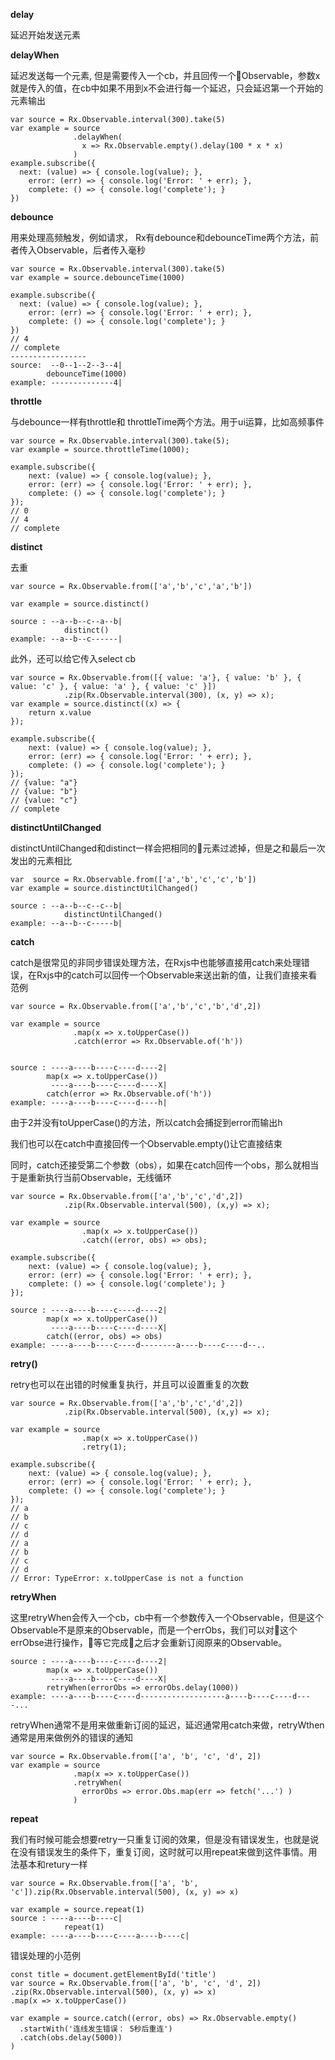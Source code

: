 **delay**

延迟开始发送元素

**delayWhen**

延迟发送每一个元素, 但是需要传入一个cb，并且回传一个Observable，参数x就是传入的值，在cb中如果不用到x不会进行每一个延迟，只会延迟第一个开始的元素输出
~~~
var source = Rx.Observable.interval(300).take(5)
var example = source
              .delayWhen(
                x => Rx.Observable.empty().delay(100 * x * x)
              )
example.subscribe({
  next: (value) => { console.log(value); },
    error: (err) => { console.log('Error: ' + err); },
    complete: () => { console.log('complete'); }
})
~~~
**debounce**

用来处理高频触发，例如请求， Rx有debounce和debounceTime两个方法，前者传入Observable，后者传入毫秒
~~~
var source = Rx.Observable.interval(300).take(5)
var example = source.debounceTime(1000)

example.subscribe({
  next: (value) => { console.log(value); },
    error: (err) => { console.log('Error: ' + err); },
    complete: () => { console.log('complete'); }
})
// 4
// complete
-----------------
source:  --0--1--2--3--4|
        debounceTime(1000)
example: --------------4|
~~~

**throttle**

与debounce一样有throttle和 throttleTime两个方法。用于ui运算，比如高频事件

~~~
var source = Rx.Observable.interval(300).take(5);
var example = source.throttleTime(1000);

example.subscribe({
    next: (value) => { console.log(value); },
    error: (err) => { console.log('Error: ' + err); },
    complete: () => { console.log('complete'); }
});
// 0
// 4
// complete
~~~

**distinct**

去重

~~~
var source = Rx.Observable.from(['a','b','c','a','b'])

var example = source.distinct()

source : --a--b--c--a--b|
            distinct()
example: --a--b--c------|
~~~

此外，还可以给它传入select cb
~~~
var source = Rx.Observable.from([{ value: 'a'}, { value: 'b' }, { value: 'c' }, { value: 'a' }, { value: 'c' }])
            .zip(Rx.Observable.interval(300), (x, y) => x);
var example = source.distinct((x) => {
    return x.value
});

example.subscribe({
    next: (value) => { console.log(value); },
    error: (err) => { console.log('Error: ' + err); },
    complete: () => { console.log('complete'); }
});
// {value: "a"}
// {value: "b"}
// {value: "c"}
// complete
~~~

**distinctUntilChanged**

distinctUntilChanged和distinct一样会把相同的元素过滤掉，但是之和最后一次发出的元素相比

~~~
var  source = Rx.Observable.from(['a','b','c','c','b'])
var example = source.distinctUtilChanged()

source : --a--b--c--c--b|
            distinctUntilChanged()
example: --a--b--c-----b|
~~~

**catch**

catch是很常见的非同步错误处理方法，在Rxjs中也能够直接用catch来处理错误，在Rxjs中的catch可以回传一个Observable来送出新的值，让我们直接来看范例

~~~
var source = Rx.Observable.from(['a','b','c','b','d',2])

var example = source
              .map(x => x.toUpperCase())
              .catch(error => Rx.Observable.of('h'))


source : ----a----b----c----d----2|
        map(x => x.toUpperCase())
         ----a----b----c----d----X|
        catch(error => Rx.Observable.of('h'))
example: ----a----b----c----d----h|
~~~
由于2并没有toUpperCase()的方法，所以catch会捕捉到error而输出h

我们也可以在catch中直接回传一个Observable.empty()让它直接结束

同时，catch还接受第二个参数（obs），如果在catch回传一个obs，那么就相当于是重新执行当前Observable，无线循环

~~~
var source = Rx.Observable.from(['a','b','c','d',2])
            .zip(Rx.Observable.interval(500), (x,y) => x);

var example = source
                .map(x => x.toUpperCase())
                .catch((error, obs) => obs);

example.subscribe({
    next: (value) => { console.log(value); },
    error: (err) => { console.log('Error: ' + err); },
    complete: () => { console.log('complete'); }
});

source : ----a----b----c----d----2|
        map(x => x.toUpperCase())
         ----a----b----c----d----X|
        catch((error, obs) => obs)
example: ----a----b----c----d--------a----b----c----d--..
~~~

**retry()**

retry也可以在出错的时候重复执行，并且可以设置重复的次数
~~~
var source = Rx.Observable.from(['a','b','c','d',2])
            .zip(Rx.Observable.interval(500), (x,y) => x);

var example = source
                .map(x => x.toUpperCase())
                .retry(1);

example.subscribe({
    next: (value) => { console.log(value); },
    error: (err) => { console.log('Error: ' + err); },
    complete: () => { console.log('complete'); }
});
// a
// b
// c
// d
// a
// b
// c
// d
// Error: TypeError: x.toUpperCase is not a function

~~~

**retryWhen**

这里retryWhen会传入一个cb，cb中有一个参数传入一个Observable，但是这个Observable不是原来的Observable，而是一个errObs，我们可以对这个errObse进行操作，等它完成之后才会重新订阅原来的Observable。
~~~
source : ----a----b----c----d----2|
        map(x => x.toUpperCase())
         ----a----b----c----d----X|
        retryWhen(errorObs => errorObs.delay(1000))
example: ----a----b----c----d-------------------a----b----c----d----...
~~~

retryWhen通常不是用来做重新订阅的延迟，延迟通常用catch来做，retryWthen通常是用来做例外的错误的通知

~~~
var source = Rx.Observable.from(['a', 'b', 'c', 'd', 2])
var example = source
              .map(x => x.toUpperCase())
              .retryWhen(
                errorObs => error.Obs.map(err => fetch('...') )
              )
~~~

**repeat**

我们有时候可能会想要retry一只重复订阅的效果，但是没有错误发生，也就是说在没有错误发生的条件下，重复订阅，这时就可以用repeat来做到这件事情。用法基本和retury一样
~~~
var source = Rx.Observable.from(['a', 'b', 'c']).zip(Rx.Observable.interval(500), (x, y) => x)

var example = source.repeat(1)
source : ----a----b----c|
            repeat(1)
example: ----a----b----c----a----b----c|
~~~

错误处理的小范例
~~~
const title = document.getElementById('title')
var source = Rx.Observable.from(['a', 'b', 'c', 'd', 2])
.zip(Rx.Observable.interval(500), (x, y) => x)
.map(x => x.toUpperCase())

var example = source.catch((error, obs) => Rx.Observable.empty()
  .startWith('连线发生错误： 5秒后重连')
  .catch(obs.delay(5000))
)
~~~

